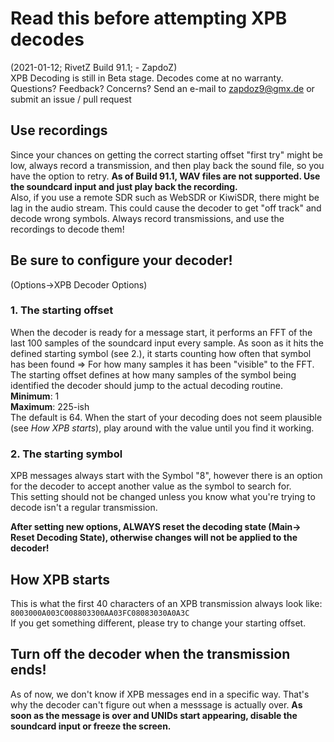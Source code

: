# Read this before attempting XPB decodes
(2021-01-12; RivetZ Build 91.1; - ZapdoZ)  
XPB Decoding is still in Beta stage. Decodes come at no warranty.  
Questions? Feedback? Concerns? Send an e-mail to zapdoz9@gmx.de or submit an issue / pull request
## Use recordings
Since your chances on getting the correct starting offset
"first try" might be low, always record a transmission, and then
play back the sound file, so you have the option to retry. **As of Build 91.1, WAV files are not supported. Use the soundcard input and just play back
the recording.**  
Also, if you use a remote SDR such as WebSDR or KiwiSDR, there might be
lag in the audio stream. This could cause the decoder to get "off track" and
decode wrong symbols. Always record transmissions, and use the
recordings to decode them!



## Be sure to configure your decoder!
(Options->XPB Decoder Options)  
### 1. The starting offset  
When the decoder is ready for a message start, it performs an FFT of the last 100
samples of the soundcard input every sample. As soon as it hits the defined starting symbol (see 2.),
it starts counting how often that symbol has been found => For how many samples it
has been "visible" to the FFT.  
The starting offset defines at how many samples of the symbol being identified
the decoder should jump to the actual decoding routine.  
**Minimum**: 1  
**Maximum**: 225-ish  
The default is 64. When the start of your decoding does not seem plausible (see _How XPB starts_), play
around with the value until you find it working.  
### 2. The starting symbol  
XPB messages always start with the Symbol "8", however there is an option
for the decoder to accept another value as the symbol to search for.  
This setting should not be changed unless you know what you're trying to decode
isn't a regular transmission.

**After setting new options, ALWAYS reset the decoding state (Main-> Reset Decoding State),
otherwise changes will not be applied to the decoder!**

## How XPB starts
This is what the first 40 characters of an XPB transmission always look like:   
```8003000A003C008803300AA03FC08083030A0A3C```  
If you get something different, please try to change your starting offset.

## Turn off the decoder when the transmission ends!
As of now, we don't know if XPB messages end in a specific way. That's why the decoder
can't figure out when a messsage is actually over. **As soon as the message is over and UNIDs
start appearing, disable the soundcard input or freeze the screen.**
